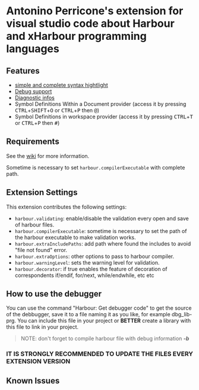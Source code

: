 # Antonino Perricone's extension for visual studio code about Harbour and xHarbour programming languages

## Features

- [simple and complete syntax hightlight](https://github.com/APerricone/harbourCodeExtension/wiki/Syntax-hightlight)
- [Debug support](https://github.com/APerricone/harbourCodeExtension/wiki/Debugger)
- [Diagnostic infos](https://github.com/APerricone/harbourCodeExtension/wiki/Diagnostics-Lint)
- Symbol Definitions Within a Document provider (access it by pressing <kbd>CTRL</kbd>+<kbd>SHIFT</kbd>+<kbd>O</kbd> or <kbd>CTRL</kbd>+<kbd>P</kbd> then <kbd>@</kbd>)
- Symbol Definitions in workspace provider (access it by pressing <kbd>CTRL</kbd>+<kbd>T</kbd> or <kbd>CTRL</kbd>+<kbd>P</kbd> then <kbd>#</kbd>)

## Requirements
See the [wiki](https://github.com/APerricone/harbourCodeExtension/wiki) for more information.

Sometime is necessary to set `harbour.compilerExecutable` with complete path.

## Extension Settings
This extension contributes the following settings:

* `harbour.validating`: enable/disable the validation every open and save of harbour files.
* `harbour.compilerExecutable`: sometime is necessary to set the path of the harbour executable to make validation works.
* `harbour.extraIncludePaths`: add path where found the includes to avoid "file not found" error.
* `harbour.extraOptions`: other options to pass to harbour compiler.
* `harbour.warningLevel`: sets the warning level for validation.
* `harbour.decorator`: if true enables the feature of decoration of correspondents if/endif, for/next, while/endwhile, etc etc

## How to use the debugger<a name="DEBUG"></a>
You can use the command "Harbour: Get debugger code" to get the source of the debbugger, save it to a file naming it as you like, for example dbg_lib-prg. You can include this file in your project or **BETTER** create a library with this file to link in your project.

> NOTE: don't forget to compile harbour file with debug information ***-b***

### **IT IS STRONGLY RECOMMENDED TO UPDATE THE FILES EVERY EXTENSION VERSION**

## Known Issues

